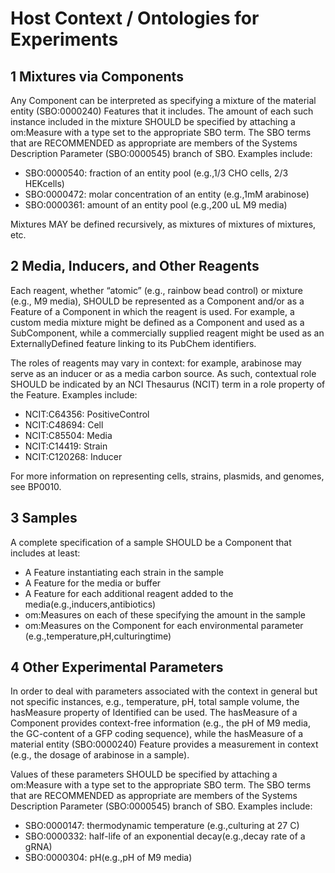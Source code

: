# Host Context / Ontologies for Experiments

## 1 Mixtures via Components

Any Component can be interpreted as specifying a mixture of the material entity (SBO:0000240) Features that it includes. The amount of each such instance included in the mixture SHOULD be specified by attaching a om:Measure with a type set to the appropriate SBO term. The SBO terms that are RECOMMENDED as appropriate are members of the Systems Description Parameter (SBO:0000545) branch of SBO. Examples include: 

 - SBO:0000540: fraction of an entity pool (e.g.,1/3 CHO cells, 2/3 HEKcells)
 - SBO:0000472: molar concentration of an entity (e.g.,1mM arabinose)
 - SBO:0000361: amount of an entity pool (e.g.,200 uL M9 media)
 
 Mixtures MAY be defined recursively, as mixtures of mixtures of mixtures, etc.
 
 ## 2 Media, Inducers, and Other Reagents
 
 Each reagent, whether “atomic” (e.g., rainbow bead control) or mixture (e.g., M9 media), SHOULD be represented as a Component and/or as a Feature of a Component in which the reagent is used. For example, a custom media mixture might be defined as a Component and used as a SubComponent, while a commercially supplied reagent might be used as an ExternallyDefined feature linking to its PubChem identifiers.
 
 The roles of reagents may vary in context: for example, arabinose may serve as an inducer or as a media carbon source. As such, contextual role SHOULD be indicated by an NCI Thesaurus (NCIT) term in a role property of the Feature. Examples include:
 
  - NCIT:C64356: PositiveControl
  - NCIT:C48694: Cell
  - NCIT:C85504: Media
  - NCIT:C14419: Strain
  - NCIT:C120268: Inducer

For more information on representing cells, strains, plasmids, and genomes, see BP0010.

## 3 Samples

A complete specification of a sample SHOULD be a Component that includes at least:

 - A Feature instantiating each strain in the sample
 - A Feature for the media or buffer
 - A Feature for each additional reagent added to the media(e.g.,inducers,antibiotics)
 - om:Measures on each of these specifying the amount in the sample
 - om:Measures on the Component for each environmental parameter (e.g.,temperature,pH,culturingtime)
 
 ## 4 Other Experimental Parameters
 
 In order to deal with parameters associated with the context in general but not specific instances, e.g., temperature, pH, total sample volume, the hasMeasure property of Identified can be used. The hasMeasure of a Component provides context-free information (e.g., the pH of M9 media, the GC-content of a GFP coding sequence), while the hasMeasure of a material entity (SBO:0000240) Feature provides a measurement in context (e.g., the dosage of arabinose in a sample).
 
 Values of these parameters SHOULD be specified by attaching a om:Measure with a type set to the appropriate SBO term. The SBO terms that are RECOMMENDED as appropriate are members of the Systems Description Parameter (SBO:0000545) branch of SBO. Examples include:
 
  - SBO:0000147: thermodynamic temperature (e.g.,culturing at 27 C)
  - SBO:0000332: half-life of an exponential decay(e.g.,decay rate of a gRNA)
  - SBO:0000304: pH(e.g.,pH of M9 media)
